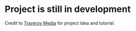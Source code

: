 # Project is still in development

Credit to [Traversy Media](https://www.traversymedia.com/) for project idea and tutorial.
